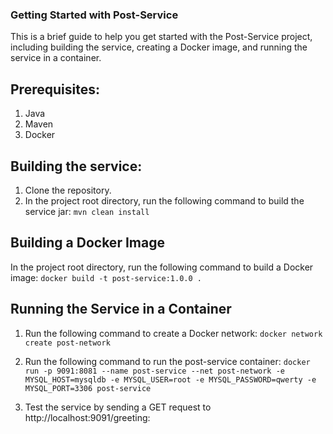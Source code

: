 ### Getting Started with Post-Service
This is a brief guide to help you get started with the Post-Service project, including building the service, creating a Docker image, and running the service in a container.
## Prerequisites:
1. Java
2. Maven
3. Docker
## Building the service:
1. Clone the repository.
2. In the project root directory, run the following command to build the service jar:
   `mvn clean install`
## Building a Docker Image
In the project root directory, run the following command to build a Docker image:
`docker build -t post-service:1.0.0 .`
## Running the Service in a Container
1. Run the following command to create a Docker network:
   `docker network create post-network`

2. Run the following command to run the post-service container:
   `docker run -p 9091:8081 --name post-service --net post-network -e MYSQL_HOST=mysqldb -e MYSQL_USER=root -e MYSQL_PASSWORD=qwerty -e MYSQL_PORT=3306 post-service`
3. Test the service by sending a GET request to http://localhost:9091/greeting:
